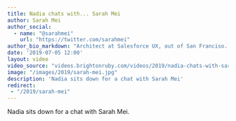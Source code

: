 ```yaml
---
title: Nadia chats with... Sarah Mei
author: Sarah Mei
author_social:
  - name: "@sarahmei"
    url: "https://twitter.com/sarahmei"
author_bio_markdown: "Architect at Salesforce UX, out of San Franciso. Director at Ruby Central (organisers of RailsConf & RubyConf). Founder of Bridge Foundry (Rails Bridge)."
date: '2019-07-05 12:00'
layout: video
video_source: "videos.brightonruby.com/videos/2019/nadia-chats-with-sarah-mei.mp4"
image: "/images/2019/sarah-mei.jpg"
description: 'Nadia sits down for a chat with Sarah Mei'
redirect:
 - "/2019/sarah-mei"
---
```


Nadia sits down for a chat with Sarah Mei.
